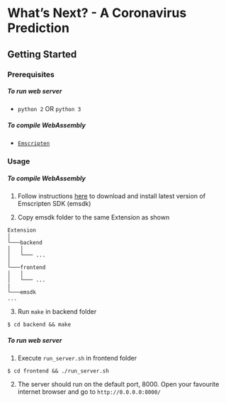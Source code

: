 # What’s Next? - A Coronavirus Prediction

## Getting Started

### Prerequisites
##### To run web server
- `python 2` OR `python 3`

##### To compile WebAssembly
- [`Emscripten`](https://github.com/emscripten-core/emscripten)

### Usage
##### To compile WebAssembly
1. Follow instructions [here](https://emscripten.org/docs/getting_started/downloads.html) to download and install latest version of Emscripten SDK (emsdk)

2. Copy emsdk folder to the same Extension as shown

```
Extension
│
└───backend
│   │
│   └─── ...
│   
└───frontend
│   │
│   └─── ...
|
└───emsdk
...
```

3. Run `make` in backend folder

`$ cd backend && make`

##### To run web server
1. Execute `run_server.sh` in frontend folder

`$ cd frontend && ./run_server.sh`

2. The server should run on the default port, 8000. Open your favourite internet browser and go to `http://0.0.0.0:8000/`
